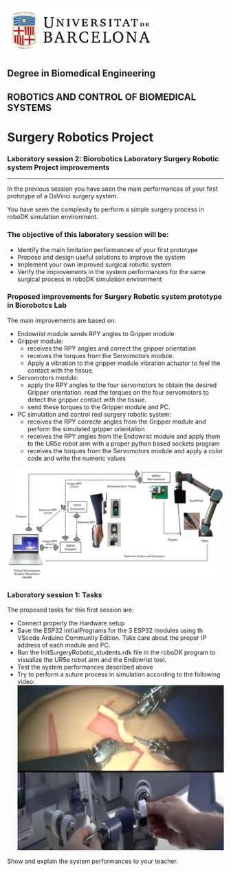 ![University of Barcelona Logo](././Images/Session1/figure1.png)

## Degree in Biomedical Engineering
## ROBOTICS AND CONTROL OF BIOMEDICAL SYSTEMS
# **Surgery Robotics Project**
### Laboratory session 2: Biorobotics Laboratory Surgery Robotic system Project improvements

---

In the previous session you have seen the main performances of your first prototype of a DaVinci surgery system.

You have seen the complexity to perform a simple surgery process in roboDK simulation environment.

### The objective of this laboratory session will be:
- Identify the main limitation performances of your first prototype
- Propose and design useful solutions to improve the system
- Implement your own improved surgical robotic system
- Verify the improvements in the system performances for the same surgical process in roboDK simulation environment

### Proposed improvements for Surgery Robotic system prototype in Biorobotcs Lab

The main improvements are based on:
- Endowrist module sends RPY angles to Gripper module
- Gripper module:
    - receives the RPY angles and correct the gripper orientation
    - receives the torques from the Servomotors module.
    - Apply a vibration to the gripper module vibration actuator to feel the contact with the tissue.
- Servomotors module:
    - apply the RPY angles to the four servomotors to obtain the desired Gripper orientation.
    read the torques on the four servomotors to detect the gripper contact with the tissue.
    - send these torques to the Gripper module and PC.
- PC simulation and control real surgery robotic system:
    - receives the RPY correcte angles from the Gripper module and perform the simulated gripper orientation
    - receives the RPY angles from the Endowrist module and apply them to the UR5e robot arm with a proper python based sockets program
    - receives the torques from the Servomotors module and apply a color code and write the numeric values
    
![Proposed Project Improvements](././Images/Session1/ProjectImprovements.png)

### Laboratory session 1: Tasks

The proposed tasks for this first session are:
- Connect properly the Hardware setup
- Save the ESP32 InitialPrograms for the 3 ESP32 modules using th VScode Arduino Community Edition. Take care about the proper IP address of each module and PC.
- Run the InitSurgeryRobotic_students.rdk file in the roboDK program to visualize the UR5e robot arm and the Endowrist tool.
- Test the system performances described above 
- Try to perform a suture process in simulation according to the following video:
[![suture process in simulation](Images/Session1/training.png)](https://youtu.be/1t3-Ggcp_Hg?feature=shared)

Show and explain the system performances to your teacher.